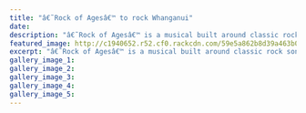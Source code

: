 ```yaml
---
title: "â€˜Rock of Agesâ€™ to rock Whanganui"
date: 
description: "â€˜Rock of Agesâ€™ is a musical built around classic rock songs from the 1980s.  WHS will be performing this forthcoming production..."
featured_image: http://c1940652.r52.cf0.rackcdn.com/59e5a862b8d39a463b0003f0/goodUntitled-1.jpg
excerpt: "â€˜Rock of Agesâ€™ is a musical built around classic rock songs from the 1980s.  Whanganui High School will be performing this forthcoming production on 10 to 13 May."
gallery_image_1: 
gallery_image_2: 
gallery_image_3: 
gallery_image_4: 
gallery_image_5: 
---
```

